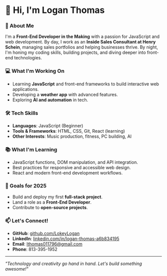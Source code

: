 # 👋 Hi, I'm Logan Thomas

### 🚀 About Me  
I'm a **Front-End Developer in the Making** with a passion for JavaScript and web development. By day, I work as an **Inside Sales Consultant at Henry Schein**, managing sales portfolios and helping businesses thrive. By night, I'm honing my coding skills, building projects, and diving deeper into front-end technologies.  

### 💻 What I'm Working On  
- Learning **JavaScript** and front-end frameworks to build interactive web applications.  
- Developing a **weather app** with advanced features.  
- Exploring **AI and automation** in tech.  

### 🛠️ Tech Skills  
- **Languages**: JavaScript (Beginner)  
- **Tools & Frameworks**: HTML, CSS, Git, React (learning)  
- **Other Interests**: Music production, fitness, PC building, AI  

### 📚 What I'm Learning  
- JavaScript functions, DOM manipulation, and API integration.  
- Best practices for responsive and accessible web design.  
- React and modern front-end development workflows.  

### 🎯 Goals for 2025  
- Build and deploy my first **full-stack project**.  
- Land a role as a **Front-End Developer**.  
- Contribute to **open-source projects**.  

### 📫 Let's Connect!  
- **GitHub**: [github.com/LokeyLogan](https://github.com/LokeyLogan)  
- **LinkedIn**: [linkedin.com/in/logan-thomas-a6b834195](https://www.linkedin.com/in/logan-thomas-a6b834195/)  
- **Email**: lthomas011796@gmail.com  
- **Phone**: 813-395-1952  

---

_"Technology and creativity go hand in hand. Let's build something awesome!"_

